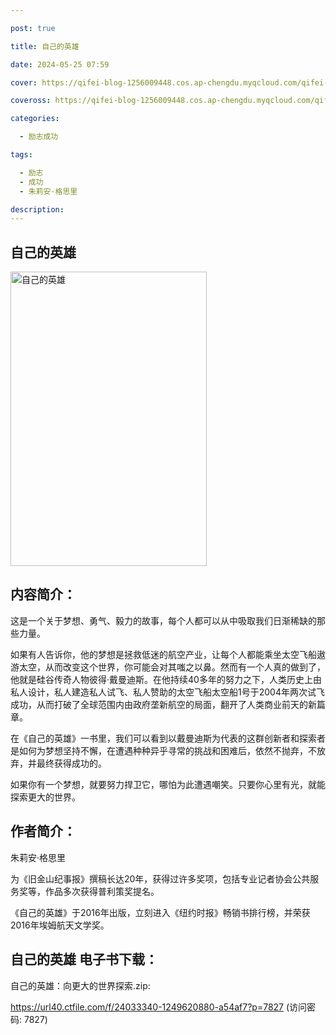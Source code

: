 ```yaml
---

post: true

title: 自己的英雄

date: 2024-05-25 07:59

cover: https://qifei-blog-1256009448.cos.ap-chengdu.myqcloud.com/qifei-blog/66344a080ea9cb14039c9a30.jpg

coveross: https://qifei-blog-1256009448.cos.ap-chengdu.myqcloud.com/qifei-blog/66344a080ea9cb14039c9a30.jpg

categories:

  - 励志成功

tags:

  - 励志
  - 成功
  - 朱莉安·格思里

description:
---
```


##  自己的英雄

<img alt="自己的英雄 " class="aligncenter loading" data-was-processed="true" decoding="async" fetchpriority="high" height="471" src="https://qifei-blog-1256009448.cos.ap-chengdu.myqcloud.com/qifei-blog/66344a080ea9cb14039c9a30.jpg " style="cursor: zoom-in;" width="314"/>

## 内容简介：

这是一个关于梦想、勇气、毅力的故事，每个人都可以从中吸取我们日渐稀缺的那些力量。

如果有人告诉你，他的梦想是拯救低迷的航空产业，让每个人都能乘坐太空飞船遨游太空，从而改变这个世界，你可能会对其嗤之以鼻。然而有一个人真的做到了，他就是硅谷传奇人物彼得·戴曼迪斯。在他持续40多年的努力之下，人类历史上由私人设计，私人建造私人试飞、私人赞助的太空飞船太空船1号于2004年两次试飞成功，从而打破了全球范围内由政府垄新航空的局面，翻开了人类商业前天的新篇章。

在《自己的英雄》一书里，我们可以看到以戴曼迪斯为代表的这群创新者和探索者是如何为梦想坚持不懈，在遭遇种种异乎寻常的挑战和困难后，依然不抛弃，不放弃，并最终获得成功的。

如果你有一个梦想，就要努力捍卫它，哪怕为此遭遇嘲笑。只要你心里有光，就能探索更大的世界。

## 作者简介：

朱莉安·格思里

为《旧金山纪事报》撰稿长达20年，获得过许多奖项，包括专业记者协会公共服务奖等，作品多次获得普利策奖提名。

《自己的英雄》于2016年出版，立刻进入《纽约时报》畅销书排行榜，并荣获2016年埃姆航天文学奖。

## 自己的英雄 电子书下载：
自己的英雄：向更大的世界探索.zip: 

https://url40.ctfile.com/f/24033340-1249620880-a54af7?p=7827 (访问密码: 7827)
